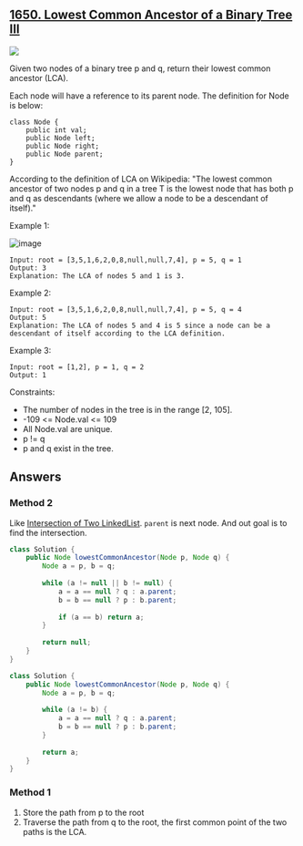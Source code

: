 ## [1650. Lowest Common Ancestor of a Binary Tree III](https://leetcode.com/problems/lowest-common-ancestor-of-a-binary-tree-iii/)

![](https://github.com/weltond/DataStructure/blob/master/medium.PNG)

Given two nodes of a binary tree p and q, return their lowest common ancestor (LCA).

Each node will have a reference to its parent node. The definition for Node is below:
```
class Node {
    public int val;
    public Node left;
    public Node right;
    public Node parent;
}
```

According to the definition of LCA on Wikipedia: "The lowest common ancestor of two nodes p and q in a tree T is the lowest node that has both p and q as descendants (where we allow a node to be a descendant of itself)."

 

Example 1:

![image](https://user-images.githubusercontent.com/9000286/149817343-25d43c02-e5f5-487f-812c-3d9f80df7e12.png)

```
Input: root = [3,5,1,6,2,0,8,null,null,7,4], p = 5, q = 1
Output: 3
Explanation: The LCA of nodes 5 and 1 is 3.
```

Example 2:

```
Input: root = [3,5,1,6,2,0,8,null,null,7,4], p = 5, q = 4
Output: 5
Explanation: The LCA of nodes 5 and 4 is 5 since a node can be a descendant of itself according to the LCA definition.
```

Example 3:

```
Input: root = [1,2], p = 1, q = 2
Output: 1
``` 

Constraints:

- The number of nodes in the tree is in the range [2, 105].
- -109 <= Node.val <= 109
- All Node.val are unique.
- p != q
- p and q exist in the tree.

## Answers

### Method 2 
Like [Intersection of Two LinkedList](https://github.com/weltond/DataStructure/blob/master/LeetCode/linkedlist/Lc160IntersectionOfTwoLinkedList.java). `parent` is next node. And out goal is to find the intersection.

```java
class Solution {
    public Node lowestCommonAncestor(Node p, Node q) {
        Node a = p, b = q;
        
        while (a != null || b != null) {
            a = a == null ? q : a.parent;
            b = b == null ? p : b.parent;
            
            if (a == b) return a;
        }
        
        return null;
    }
}

class Solution {
    public Node lowestCommonAncestor(Node p, Node q) {
        Node a = p, b = q;
        
        while (a != b) {
            a = a == null ? q : a.parent;
            b = b == null ? p : b.parent;
        }
        
        return a;
    }
}
```

### Method 1 
1. Store the path from p to the root
2. Traverse the path from q to the root, the first common point of the two paths is the LCA.
